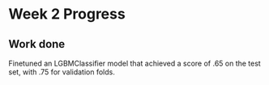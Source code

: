 # Week 2 Progress

## Work done
Finetuned an LGBMClassifier model that achieved a score of .65 on the test set, with .75 for validation folds. 

